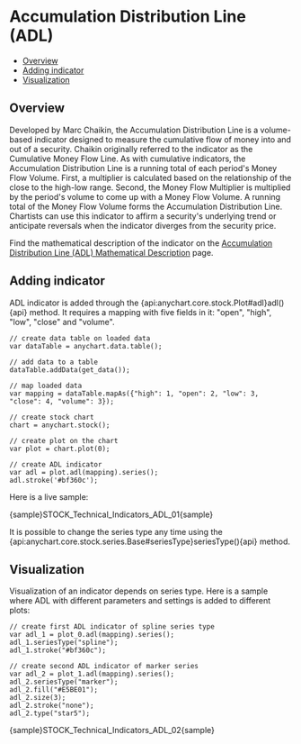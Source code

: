 # Accumulation Distribution Line (ADL)

* [Overview](#overview)
* [Adding indicator](#adding_indicator)
* [Visualization](#visualization)

## Overview

Developed by Marc Chaikin, the Accumulation Distribution Line is a volume-based indicator designed to measure the cumulative flow of money into and out of a security. Chaikin originally referred to the indicator as the Cumulative Money Flow Line. As with cumulative indicators, the Accumulation Distribution Line is a running total of each period's Money Flow Volume. First, a multiplier is calculated based on the relationship of the close to the high-low range. Second, the Money Flow Multiplier is multiplied by the period's volume to come up with a Money Flow Volume. A running total of the Money Flow Volume forms the Accumulation Distribution Line. Chartists can use this indicator to affirm a security's underlying trend or anticipate reversals when the indicator diverges from the security price.

Find the mathematical description of the indicator on the [Accumulation Distribution Line (ADL) Mathematical Description](Mathematical_Description#accumulation_distribution_line) page.


## Adding indicator

ADL indicator is added through the {api:anychart.core.stock.Plot#adl}adl(){api} method. It requires a mapping with five fields in it: "open", "high", "low", "close" and "volume".

```
// create data table on loaded data
var dataTable = anychart.data.table();

// add data to a table
dataTable.addData(get_data());

// map loaded data
var mapping = dataTable.mapAs({"high": 1, "open": 2, "low": 3, "close": 4, "volume": 3});

// create stock chart
chart = anychart.stock();

// create plot on the chart
var plot = chart.plot(0);

// create ADL indicator
var adl = plot.adl(mapping).series();
adl.stroke('#bf360c');
```

Here is a live sample:

{sample}STOCK\_Technical\_Indicators\_ADL\_01{sample}

It is possible to change the series type any time using the {api:anychart.core.stock.series.Base#seriesType}seriesType(){api} method.

## Visualization

Visualization of an indicator depends on series type. Here is a sample where ADL with different parameters and settings is added to different plots:

```
// create first ADL indicator of spline series type
var adl_1 = plot_0.adl(mapping).series();
adl_1.seriesType("spline");
adl_1.stroke("#bf360c");

// create second ADL indicator of marker series
var adl_2 = plot_1.adl(mapping).series();
adl_2.seriesType("marker");
adl_2.fill("#E5BE01");
adl_2.size(3);
adl_2.stroke("none");
adl_2.type("star5");
```

{sample}STOCK\_Technical\_Indicators\_ADL\_02{sample}
